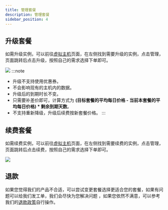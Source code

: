 ```yaml
---
title: 管理套餐
description: 管理套餐
sidebar_position: 4
---
```

## 升级套餐

如需升级实例，可以前往[虚拟主机](https://app.rainyun.com/apps/rvh/list)页面，在左侧找到需要升级的实例，点击管理，页面跳转后点击升级，按照自己的需求选择下单即可。

![](https://cn-sy1.rains3.com/rainyun-assets/pic/2023/12/20231211165031_1649b80bb6dc15eaef80e08ee4572538.png)
:::note
* 升级不支持使用优惠券。
* 不会影响现有的主机内的数据。
* 升级后的到期时长不变。
* 只需要补差价即可，计算方式为 **(目标套餐的平均每日价格 - 当前本套餐的平均每日价格) \* 剩余到期天数**。
* 不支持重新降级，升级后续费按新套餐价格。
:::

## 续费套餐
如需续费实例，可以前往[虚拟主机](https://app.rainyun.com/apps/rvh/list)页面，在左侧找到需要续费的实例，点击管理，页面跳转后点击续费，按照自己的需求选择下单即可。

![](https://cn-sy1.rains3.com/rainyun-assets/pic/2023/12/20231211165154_85d34df7c211bf706648e92127082c16.png)

## 退款

如果您觉得我们的产品不合适，可以尝试变更套餐选择更适合您的套餐，如果有问题可以给我们发工单，我们会尽快为您解决问题
，如果您依然不满意，可以参考我们的[退款政策](/docs/account/expense/refund)自行操作。


